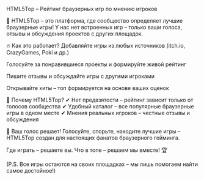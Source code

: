 HTML5Top – Рейтинг браузерных игр по мнению игроков

🚀 HTML5Top – это платформа, где сообщество определяет лучшие браузерные игры! У нас нет встроенных игр – только ваши голоса, отзывы и обсуждения проектов с других площадок.

🔥 Как это работает?
Добавляйте игры из любых источников (itch.io, CrazyGames, Poki и др.)

Голосуйте за понравившиеся проекты и формируйте живой рейтинг

Пишите отзывы и обсуждайте игры с другими игроками

Открывайте хиты – топ формируется на основе ваших оценок

🎯 Почему HTML5Top?
✔ Нет предвзятости – рейтинг зависит только от голосов сообщества
✔ Удобный каталог – все популярные браузерные игры в одном месте
✔ Мнения реальных игроков – честные отзывы и обсуждения

💬 Ваш голос решает! Голосуйте, спорьте, находите лучшие игры – HTML5Top создан для настоящих фанатов браузерного гейминга.

Где играть – решаете вы. Что в топе – решаем мы вместе! 🏆

(P.S. Все игры остаются на своих площадках – мы лишь помогаем найти самое достойное!)

<!--

**Here are some ideas to get you started:**

🙋‍♀️ A short introduction - what is your organization all about?
🌈 Contribution guidelines - how can the community get involved?
👩‍💻 Useful resources - where can the community find your docs? Is there anything else the community should know?
🍿 Fun facts - what does your team eat for breakfast?
🧙 Remember, you can do mighty things with the power of [Markdown](https://docs.github.com/github/writing-on-github/getting-started-with-writing-and-formatting-on-github/basic-writing-and-formatting-syntax)
-->
